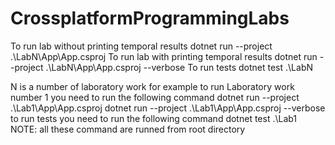 # CrossplatformProgrammingLabs


To run lab without printing temporal results
dotnet run --project .\LabN\App\App.csproj 
To run lab with printing temporal results
dotnet run --project .\LabN\App\App.csproj --verbose
To run tests 
dotnet test .\LabN

N is a number of laboratory work
for example to run Laboratory work number 1 you need to run the following command 
dotnet run --project .\Lab1\App\App.csproj 
dotnet run --project .\Lab1\App\App.csproj --verbose
to run tests you need to run the following command 
dotnet test .\Lab1
NOTE: all these command are runned from root directory
